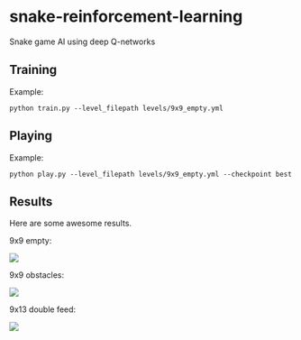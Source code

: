 # snake-reinforcement-learning

Snake game AI using deep Q-networks

## Training

Example:
```
python train.py --level_filepath levels/9x9_empty.yml
```

## Playing

Example:
```
python play.py --level_filepath levels/9x9_empty.yml --checkpoint best
```

## Results

Here are some awesome results.

9x9 empty:

![](./examples/empty.gif)

9x9 obstacles:

![](./examples/obstacles.gif)

9x13 double feed:

![](./examples/double_feed.gif)
